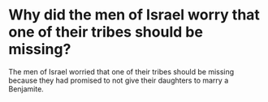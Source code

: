 # Why did the men of Israel worry that one of their tribes should be missing?

The men of Israel worried that one of their tribes should be missing because they had promised to not give their daughters to marry a Benjamite.
